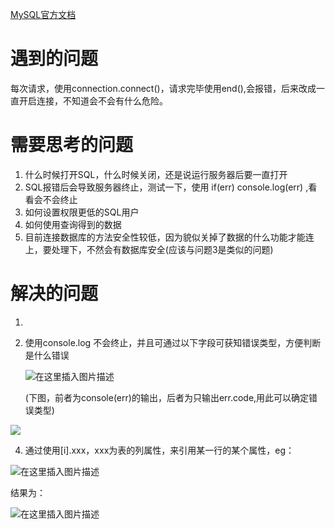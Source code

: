 

[MySQL官方文档](https://www.npmjs.com/package/mysql)



# 遇到的问题

每次请求，使用connection.connect()，请求完毕使用end(),会报错，后来改成一直开启连接，不知道会不会有什么危险。



# 需要思考的问题

1. 什么时候打开SQL，什么时候关闭，还是说运行服务器后要一直打开
2. SQL报错后会导致服务器终止，测试一下，使用 if(err) console.log(err) ,看看会不会终止
3. 如何设置权限更低的SQL用户
4. 如何使用查询得到的数据
5. 目前连接数据库的方法安全性较低，因为貌似关掉了数据的什么功能才能连上，要处理下，不然会有数据库安全(应该与问题3是类似的问题)



# 解决的问题

1. 

2. 使用console.log 不会终止，并且可通过以下字段可获知错误类型，方便判断是什么错误

   ![在这里插入图片描述](https://img-blog.csdnimg.cn/20190126001834235.png)

   (下图，前者为console(err)的输出，后者为只输出err.code,用此可以确定错误类型)

![](https://img-blog.csdnimg.cn/20190126001514617.png?x-oss-process=image/watermark,type_ZmFuZ3poZW5naGVpdGk,shadow_10,text_aHR0cHM6Ly9ibG9nLmNzZG4ubmV0L3FxXzM2MzAzODYy,size_16,color_FFFFFF,t_70)



4. 通过使用[i].xxx，xxx为表的列属性，来引用某一行的某个属性，eg：

![在这里插入图片描述](https://img-blog.csdnimg.cn/20190126001250838.png)



结果为：

![在这里插入图片描述](https://img-blog.csdnimg.cn/20190126001142478.png)

